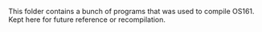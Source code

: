 This folder contains a bunch of programs that was used to compile OS161. Kept here for future reference or recompilation.
